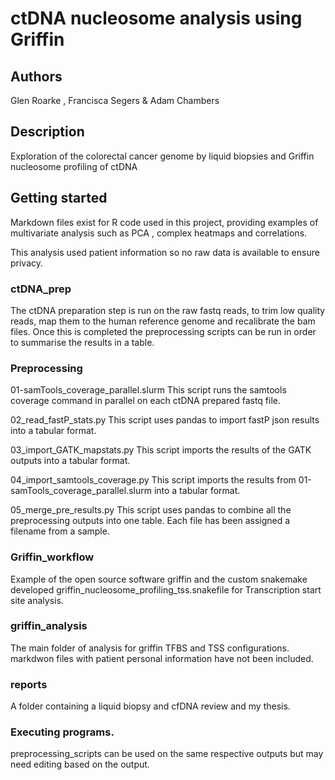 # ctDNA nucleosome analysis using Griffin

## Authors
Glen Roarke , Francisca Segers & Adam Chambers

## Description
Exploration of the colorectal cancer genome by liquid biopsies and Griffin nucleosome profiling of ctDNA


## Getting started
Markdown files exist for R code used in this project, providing examples of multivariate analysis such as PCA , complex heatmaps and correlations.

This analysis used patient information so no raw data is available to ensure privacy.


### ctDNA_prep
The ctDNA preparation step is run on the raw fastq reads, to trim low quality reads, map them to the human reference genome and recalibrate the bam files.
Once this is completed the preprocessing scripts can be run in order to summarise the results in a table.

### Preprocessing
01-samTools_coverage_parallel.slurm
This script runs the samtools coverage command in parallel on each ctDNA prepared fastq file.

02_read_fastP_stats.py
This script uses pandas to import fastP json results into a tabular format.

03_import_GATK_mapstats.py
This script imports the results of the GATK outputs into a tabular format.

04_import_samtools_coverage.py
This script imports the results from 01-samTools_coverage_parallel.slurm into a tabular format.
      
05_merge_pre_results.py
This script uses pandas to combine all the preprocessing outputs into one table. Each file has been assigned a filename from a sample.

### Griffin_workflow
Example of the open source software griffin and the custom snakemake developed griffin_nucleosome_profiling_tss.snakefile for Transcription start site analysis.   

### griffin_analysis
The main folder of analysis for griffin TFBS and TSS configurations. markdwon files with patient personal information have not been included. 

### reports 
A folder containing a liquid biopsy and cfDNA review and my thesis.

### Executing programs.
preprocessing_scripts can be used on the same respective outputs but may need editing based on the output.


